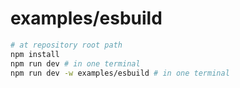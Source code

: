 # examples/esbuild

```bash
# at repository root path
npm install
npm run dev # in one terminal
npm run dev -w examples/esbuild # in one terminal
```
